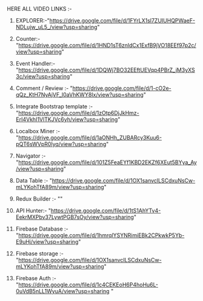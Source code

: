 HERE ALL VIDEO LINKS :-
1. EXPLORER:-"https://drive.google.com/file/d/1FYrLX1sl7ZUIUHQPWaeF-NDLujw_uL5_/view?usp=sharing"

2. Counter:- "https://drive.google.com/file/d/1HND1sT6znldCx1ExfB9jVO18EEf97p2c/view?usp=sharing"

3. Event Handler:- "https://drive.google.com/file/d/1DQWj7BO32EEftUEVqp4PBrZ_jM3yXS3c/view?usp=sharing"

4. Comment / Review :- "https://drive.google.com/file/d/1-cO2e-qQz_KtH7NyAjVF_l0aVhKWY8Ix/view?usp=sharing"

5. Integrate Bootstrap template :- "https://drive.google.com/file/d/1zOtp6DjJkHmz-ErI4VkhI1VlTKJVc6yh/view?usp=sharing"

6. Localbox Miner :- "https://drive.google.com/file/d/1aONHh_ZUBARcy3Kuu6-pQT6sWVpR0lyq/view?usp=sharing"

7. Navigator :- "https://drive.google.com/file/d/101Z5FeaEYf1KBD2EKZf6XEut5BYya_Ay/view?usp=sharing"

8. Data Table :- "https://drive.google.com/file/d/1OX1sanvclLSCdxuNsCw-mLYKohTfA89m/view?usp=sharing"

9. Redux Builder :- ""

10. API Hunter:- "https://drive.google.com/file/d/1tS1AhYTv4-EekrMXPbv37LywtPGB7sOy/view?usp=sharing"

11. Firebase Database :- "https://drive.google.com/file/d/1hmrqlYSYNRimiEBk2CPkwkP5Yb-E9uHj/view?usp=sharing"

12. Firebase storage :- "https://drive.google.com/file/d/1OX1sanvclLSCdxuNsCw-mLYKohTfA89m/view?usp=sharing"

13. Firebase Auth :- "https://drive.google.com/file/d/1c4CEKEoH6P4hoHu6L-0uVdB5nLL1WyuA/view?usp=sharing
"